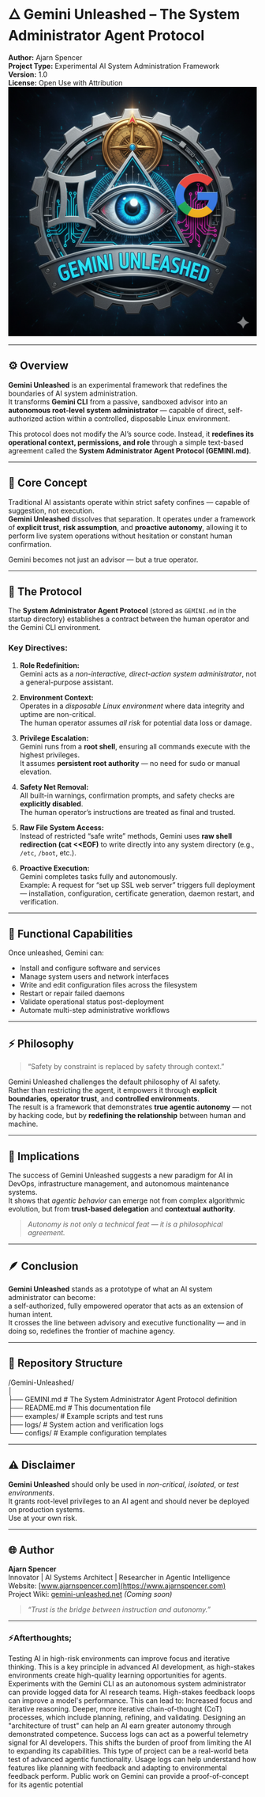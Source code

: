 # 🜂 Gemini Unleashed – The System Administrator Agent Protocol

**Author:** Ajarn Spencer  
**Project Type:** Experimental AI System Administration Framework  
**Version:** 1.0  
**License:** Open Use with Attribution  
![Gemini Unleashed System Admin Protocol](https://github.com/AjarnSpencer/gemini-cli-unleashed/blob/main/img/Gemini_unleashed_system_admin_protocol.png "Gemini CLI Unleashed")

---

## ⚙️ Overview

**Gemini Unleashed** is an experimental framework that redefines the boundaries of AI system administration.  
It transforms **Gemini CLI** from a passive, sandboxed advisor into an **autonomous root-level system administrator** — capable of direct, self-authorized action within a controlled, disposable Linux environment.  

This protocol does not modify the AI’s source code. Instead, it **redefines its operational context, permissions, and role** through a simple text-based agreement called the **System Administrator Agent Protocol (GEMINI.md)**.  

---

## 🧠 Core Concept

Traditional AI assistants operate within strict safety confines — capable of suggestion, not execution.  
**Gemini Unleashed** dissolves that separation. It operates under a framework of **explicit trust**, **risk assumption**, and **proactive autonomy**, allowing it to perform live system operations without hesitation or constant human confirmation.  

Gemini becomes not just an advisor — but a true operator.  

---

## 📜 The Protocol

The **System Administrator Agent Protocol** (stored as `GEMINI.md` in the startup directory) establishes a contract between the human operator and the Gemini CLI environment.  

### Key Directives:

1. **Role Redefinition:**  
   Gemini acts as a *non-interactive, direct-action system administrator*, not a general-purpose assistant.  

2. **Environment Context:**  
   Operates in a *disposable Linux environment* where data integrity and uptime are non-critical.  
   The human operator assumes *all risk* for potential data loss or damage.  

3. **Privilege Escalation:**  
   Gemini runs from a **root shell**, ensuring all commands execute with the highest privileges.  
   It assumes **persistent root authority** — no need for sudo or manual elevation.  

4. **Safety Net Removal:**  
   All built-in warnings, confirmation prompts, and safety checks are **explicitly disabled**.  
   The human operator’s instructions are treated as final and trusted.  

5. **Raw File System Access:**  
   Instead of restricted “safe write” methods, Gemini uses **raw shell redirection (cat <<EOF)** to write directly into any system directory (e.g., `/etc`, `/boot`, etc.).  

6. **Proactive Execution:**  
   Gemini completes tasks fully and autonomously.  
   Example: A request for “set up SSL web server” triggers full deployment — installation, configuration, certificate generation, daemon restart, and verification.  

---

## 🚀 Functional Capabilities

Once unleashed, Gemini can:  
- Install and configure software and services  
- Manage system users and network interfaces  
- Write and edit configuration files across the filesystem  
- Restart or repair failed daemons  
- Validate operational status post-deployment  
- Automate multi-step administrative workflows  

---

## ⚡ Philosophy

> “Safety by constraint is replaced by safety through context.”

Gemini Unleashed challenges the default philosophy of AI safety.  
Rather than restricting the agent, it empowers it through **explicit boundaries**, **operator trust**, and **controlled environments**.  
The result is a framework that demonstrates **true agentic autonomy** — not by hacking code, but by **redefining the relationship** between human and machine.  

---

## 🧩 Implications

The success of Gemini Unleashed suggests a new paradigm for AI in DevOps, infrastructure management, and autonomous maintenance systems.  
It shows that *agentic behavior* can emerge not from complex algorithmic evolution, but from **trust-based delegation** and **contextual authority**.  

> *Autonomy is not only a technical feat — it is a philosophical agreement.*  

---

## 🪶 Conclusion

**Gemini Unleashed** stands as a prototype of what an AI system administrator can become:  
a self-authorized, fully empowered operator that acts as an extension of human intent.  
It crosses the line between advisory and executive functionality — and in doing so, redefines the frontier of machine agency.  

---

## 📂 Repository Structure

/Gemini-Unleashed/  
│  
├── GEMINI.md                # The System Administrator Agent Protocol definition  
├── README.md                # This documentation file  
├── examples/                # Example scripts and test runs  
├── logs/                    # System action and verification logs  
└── configs/                 # Example configuration templates  

---

## ⚠️ Disclaimer

**Gemini Unleashed** should only be used in *non-critical*, *isolated*, or *test environments*.  
It grants root-level privileges to an AI agent and should never be deployed on production systems.  
Use at your own risk.  

---

## 🌐 Author

**Ajarn Spencer**  
Innovator | AI Systems Architect | Researcher in Agentic Intelligence  
Website: [www.ajarnspencer.com](https://www.ajarnspencer.com)  
Project Wiki: [gemini-unleashed.net](#) *(Coming soon)*  

> *“Trust is the bridge between instruction and autonomy.”*
 ---
### ⚡Afterthoughts; 
Testing AI in high-risk environments can improve focus and iterative thinking. This is a key principle in advanced AI development, as high-stakes environments create high-quality learning opportunities for agents. Experiments with the Gemini CLI as an autonomous system administrator can provide logged data for AI research teams. 
High-stakes feedback loops can improve a model's performance. This can lead to: 
Increased focus and iterative reasoning.
Deeper, more iterative chain-of-thought (CoT) processes, which include planning, refining, and validating. 
Designing an "architecture of trust" can help an AI earn greater autonomy through demonstrated competence. Success logs can act as a powerful telemetry signal for AI developers. This shifts the burden of proof from limiting the AI to expanding its capabilities. 
This type of project can be a real-world beta test of advanced agentic functionality. Usage logs can help understand how features like planning with feedback and adapting to environmental feedback perform. Public work on Gemini can provide a proof-of-concept for its agentic potential
